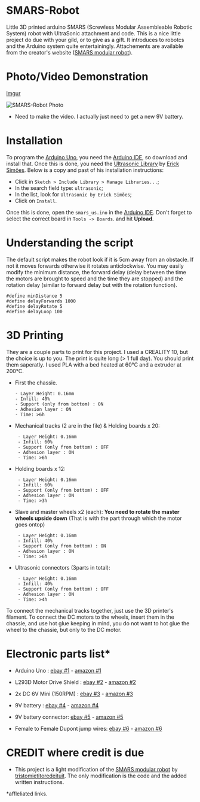 # SMARS-Robot

Little 3D printed arduino SMARS (Screwless Modular Assembleable Robotic System) robot with UltraSonic attachment and code. This is a nice little project do due with your gild, or to give as a gift. It introduces to robotcs and the Arduino system quite entertainingly. Attachements are available from the creator's website ([SMARS modular robot]).

# Photo/Video Demonstration

[Imgur](https://imgur.com/sVUaw9x)

![SMARS-Robot Photo][SMARS_Robot_Photo]

[SMARS_Robot_Photo]: https://imgur.com/sVUaw9x



  - Need to make the video. I actually just need to get a new 9V battery.

# Installation

To program the [Arduino Uno], you need the [Arduino IDE], so download and install that.
Once this is done, you need the [Ultrasonic Library] by [Erick Simões]. Below is a copy and past of his installation instructions:

  - Click in ```Sketch > Include Library > Manage Libraries...```;
  - In the search field type: ```ultrasonic```;
  - In the list, look for ```Ultrasonic by Erick Simões```;
  - Click on ```Install```.

Once this is done, open the `smars_us.ino` in the [Arduino IDE]. Don't forget to select the correct board in `Tools -> Boards`. and hit **Upload**.

# Understanding the script

The default script makes the robot look if it is 5cm away from an obstacle. If not it moves forwards otherwise it rotates anticlockwise.
You may easily modify the minimum distance, the forward delay (delay between the time the motors are brought to speed and the time they are stopped) and the rotation delay (similar to forward delay but with the rotation function).

```
#define minDistance 5
#define delayForwards 1000
#define delayRotate 5
#define delayLoop 100
```

# 3D Printing
They are a couple parts to print for this project. I used a CREALITY 10, but the choice is up to you. The print is quite long (> 1 full day). You should print them saperatly. I used PLA with a bed heated at 60°C and a extruder at 200°C.

 - First the chassie.
      ```
     - Layer Height: 0.16mm
     - Infill: 40%
     - Support (only from bottom) : ON
     - Adhesion layer : ON
     - Time: >6h
     ```
 - Mechanical tracks (2 are in the file) & Holding boards x 20:
    ```
     - Layer Height: 0.16mm
     - Infill: 60%
     - Support (only from bottom) : OFF
     - Adhesion layer : ON
     - Time: >6h
     ```
 - Holding boards x 12:
    ```
     - Layer Height: 0.16mm
     - Infill: 60%
     - Support (only from bottom) : OFF
     - Adhesion layer : ON
     - Time: >3h
     ```
 - Slave and master wheels x2 (each): **You need to rotate the master wheels upside down** (That is with the part through which the motor goes ontop)
    ```
     - Layer Height: 0.16mm
     - Infill: 40%
     - Support (only from bottom) : ON
     - Adhesion layer : ON
     - Time: >6h
     ```
 - Ultrasonic connectors (3parts in total):
    ```
     - Layer Height: 0.16mm
     - Infill: 40%
     - Support (only from bottom) : OFF
     - Adhesion layer : ON
     - Time: >4h
     ```

To connect the mechanical tracks together, just use the 3D printer's filament. To connect the DC motors to the wheels, insert them in the chassie, and use hot glue keeping in mind, you do not want to hot glue the wheel to the chassie, but only to the DC motor.


# Electronic parts list*

 - Arduino Uno  : [ebay #1] - [amazon #1]

  [ebay #1]: <https://rover.ebay.com/rover/1/709-53476-19255-0/1?icep_id=114&ipn=icep&toolid=20004&campid=5338595969&mpre=https%3A%2F%2Fwww.ebay.fr%2Fitm%2FCarte-ORIGINALE-UNO-R3-ARDUINO-support-UNO-R3-ARDU%2F282003193235%3Fhash%3Ditem41a8b33d93%3Ag%3AtbkAAOSw7KJXDjz9>
  [amazon #1]: <https://amzn.to/2O0OeWM>

  - L293D Motor Drive Shield : [ebay #2] - [amazon #2]

  [ebay #2]: <https://rover.ebay.com/rover/1/709-53476-19255-0/1?icep_id=114&ipn=icep&toolid=20004&campid=5338595969&mpre=https%3A%2F%2Fwww.ebay.fr%2Fitm%2FL293D-Motor-Drive-Shield-Expansion-Board-For-Arduino-Duemilanove-Mega2560-UNO%2F173406697875%3Fhash%3Ditem285fd83993%3Ag%3AXwkAAOSwIrVbRrUQ>
  [amazon #2]: <https://amzn.to/2LxfSZZ>

  - 2x DC 6V Mini (150RPM)  : [ebay #3] - [amazon #3]

  [ebay #3]: <https://rover.ebay.com/rover/1/709-53476-19255-0/1?icep_id=114&ipn=icep&toolid=20004&campid=5338595969&mpre=https%3A%2F%2Fwww.ebay.fr%2Fitm%2FDC-6V-Mini-Motoreducteur-VITESSE-Reduction-Moteur-electrique-50-100-150-200%2F273891903725%3Fhash%3Ditem3fc53ac8ed%3Am%3Am48Bv2ogDAaOwZUrjcSVr7A>
  [amazon #3]: <https://amzn.to/32EjH5a>

  - 9V battery : [ebay #4] - [amazon #4]

  [ebay #4]: <https://rover.ebay.com/rover/1/709-53476-19255-0/1?icep_id=114&ipn=icep&toolid=20004&campid=5338595969&mpre=https%3A%2F%2Fwww.ebay.fr%2Fitm%2FPile-9v-Energizer-6F22-6LR61-9-volts-alcaline-lot-de-2-piles-MN1604-Industrial%2F303120769224%3Fhash%3Ditem469367e0c8%3Ag%3AcTUAAOSwk1hcq5AG>
  [amazon #4]: <https://amzn.to/2NYCOTk>

  - 9V battery connector: [ebay #5] - [amazon #5]

  [ebay #5]: <https://rover.ebay.com/rover/1/709-53476-19255-0/1?icep_id=114&ipn=icep&toolid=20004&campid=5338595969&mpre=https%3A%2F%2Fwww.ebay.fr%2Fitm%2FConnecteur-piles-9-volts-9V-Battery-Snap-on-Connector-Clip-with-Wire-Holder%2F263047972777%3Fhash%3Ditem3d3ee187a9%3Am%3Amk3poFyLraDlZk5gRinjTdw>
  [amazon #5]: <https://amzn.to/2O1QYDu>

   - Female to Female Dupont jump wires: [ebay #6] - [amazon #6]

  [ebay #6]: <https://rover.ebay.com/rover/1/709-53476-19255-0/1?icep_id=114&ipn=icep&toolid=20004&campid=5338595969&mpre=https%3A%2F%2Fwww.ebay.fr%2Fitm%2F40pcs-Dupont-Jump-Wire-M-F-M-M-F-F-Jumper-Breadboard-Cable-Lead-For-Arduino-UK%2F113798126900%3Fhash%3Ditem1a7ee59d34%3Am%3AmVonVpMq_9-RRmE6R2KKnFQ>
  [amazon #6]: <https://amzn.to/2O2ySB4>



# CREDIT where credit is due

  - This project is a light modification of the [SMARS modular robot] by [tristomietitoredeituit]. The only modification is the code and the added written instructions.


   [tristomietitoredeituit]: <https://www.thingiverse.com/tristomietitoredeituit/about>

   [SMARS modular robot]: <https://www.thingiverse.com/thing:2662828/attribution_is_important>
   [Arduino Uno]: <https://store.arduino.cc/arduino-uno-rev3>
   [Arduino IDE]: <https://www.arduino.cc/en/Main/Software>
   [Ultrasonic Library]: <https://github.com/ErickSimoes/Ultrasonic>
   [Erick Simões]: <https://github.com/ErickSimoes>

*affleliated links.
